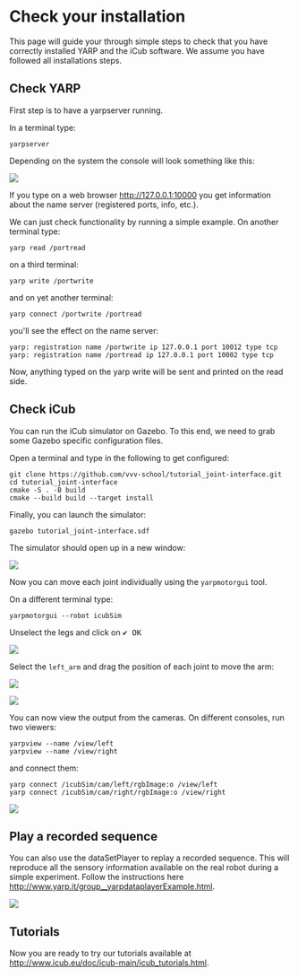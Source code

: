 # Check your installation

This page will guide your through simple steps to check
that you have correctly installed YARP and the iCub software. We assume
you have followed all installations steps.

## Check YARP

First step is to have a yarpserver running.

In a terminal type:

```console
yarpserver
```

Depending on the system the console will look something like this:

![](img/yarpserver.jpg)

If you type on a web browser http://127.0.0.1:10000 you get
information about the name server (registered ports, info, etc.).

We can just check functionality by running a simple example. On another
terminal type:

```console
yarp read /portread
```

on a third terminal:

```console
yarp write /portwrite
```

and on yet another terminal:

```console
yarp connect /portwrite /portread
```

you'll see the effect on the name server:

```console
yarp: registration name /portwrite ip 127.0.0.1 port 10012 type tcp
yarp: registration name /portread ip 127.0.0.1 port 10002 type tcp
```

Now, anything typed on the yarp write will be sent and printed on the
read side.

## Check iCub
You can run the iCub simulator on Gazebo.
To this end, we need to grab some Gazebo specific configuration files.

Open a terminal and type in the following to get configured:

```console
git clone https://github.com/vvv-school/tutorial_joint-interface.git
cd tutorial_joint-interface
cmake -S . -B build
cmake --build build --target install
```

Finally, you can launch the simulator:

```console
gazebo tutorial_joint-interface.sdf
```

The simulator should open up in a new window:

![](img/icub-gazebo-1.png)

Now you can move each joint individually using the `yarpmotorgui` tool.

On a different terminal type:

```console
yarpmotorgui --robot icubSim
```

Unselect the legs and click on <kbd>✔️ OK</kbd>

![](img/yarpmotorgui-1.png)

Select the `left_arm` and drag the position of each joint to move the
arm:

![](img/yarpmotorgui-2.png)

![](img/icub-gazebo-2.png)

You can now view the output from the cameras. On different consoles, run
two viewers:

```console
yarpview --name /view/left
yarpview --name /view/right
```

and connect them:

```console
yarp connect /icubSim/cam/left/rgbImage:o /view/left
yarp connect /icubSim/cam/right/rgbImage:o /view/right
```

![](img/icub-gazebo-3.png)

## Play a recorded sequence
You can also use the dataSetPlayer to replay a recorded sequence. This
will reproduce all the sensory information available on the real robot
during a simple experiment. Follow the instructions here http://www.yarp.it/group__yarpdataplayerExample.html.

![](img/datasetplayer-example.jpg)

## Tutorials
Now you are ready to try our tutorials available at http://www.icub.eu/doc/icub-main/icub_tutorials.html.
